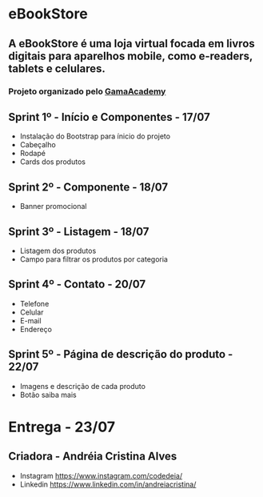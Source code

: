 # eBookStore
## A eBookStore é uma loja virtual focada em livros digitais para aparelhos mobile, como e-readers, tablets e celulares.

### Projeto organizado pelo [GamaAcademy](https://www.gama.academy/)


## Sprint 1º - Início e Componentes - 17/07
* Instalação do Bootstrap para ínicio do projeto
* Cabeçalho
* Rodapé
* Cards dos produtos


## Sprint 2º - Componente - 18/07
* Banner promocional


## Sprint 3º - Listagem - 18/07
* Listagem dos produtos
* Campo para filtrar os produtos por categoria


## Sprint 4º - Contato - 20/07
* Telefone
* Celular
* E-mail
* Endereço
 

## Sprint 5º - Página de descrição do produto - 22/07
* Imagens e descrição de cada produto
* Botão saiba mais

#  Entrega - 23/07

## Criadora - Andréia Cristina Alves
* Instagram https://www.instagram.com/codedeia/
* Linkedin https://www.linkedin.com/in/andreiacristina/


